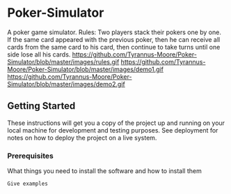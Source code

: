 # Poker-Simulator

A poker game simulator. 
Rules: Two players stack their pokers one by one. If the same card appeared with the previous poker, then he can receive all cards from the same card to his card, then continue to take turns until one side lose all his cards.
https://github.com/Tyrannus-Moore/Poker-Simulator/blob/master/images/rules.gif
https://github.com/Tyrannus-Moore/Poker-Simulator/blob/master/images/demo1.gif
https://github.com/Tyrannus-Moore/Poker-Simulator/blob/master/images/demo2.gif

## Getting Started

These instructions will get you a copy of the project up and running on your local machine for development and testing purposes. See deployment for notes on how to deploy the project on a live system.

### Prerequisites

What things you need to install the software and how to install them

```
Give examples
```
